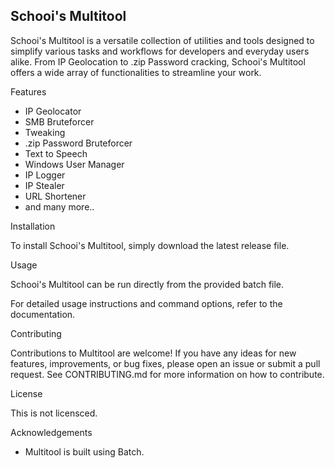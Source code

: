 Schooi's Multitool
---------

Schooi's Multitool is a versatile collection of utilities and tools designed to simplify various tasks and workflows for developers and everyday users alike. From IP Geolocation to .zip Password cracking, Schooi's Multitool offers a wide array of functionalities to streamline your work.

Features

- IP Geolocator
- SMB Bruteforcer
- Tweaking
- .zip Password Bruteforcer
- Text to Speech
- Windows User Manager
- IP Logger
- IP Stealer
- URL Shortener
- and many more..

Installation

To install Schooi's Multitool, simply download the latest release file.

Usage

Schooi's Multitool can be run directly from the provided batch file.

For detailed usage instructions and command options, refer to the documentation.

Contributing

Contributions to Multitool are welcome! If you have any ideas for new features, improvements, or bug fixes, please open an issue or submit a pull request. See CONTRIBUTING.md for more information on how to contribute.

License

This is not licensced.

Acknowledgements

- Multitool is built using Batch.
